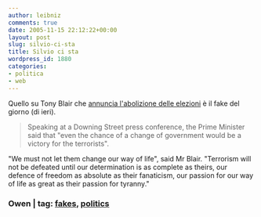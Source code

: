 ```yaml
---
author: leibniz
comments: true
date: 2005-11-15 22:12:22+00:00
layout: post
slug: silvio-ci-sta
title: Silvio ci sta
wordpress_id: 1880
categories:
- politica
- web
---
```


Quello su Tony Blair che [annuncia l'abolizione delle elezioni](http://www.owen.org/spoof/abolished.htm) è il fake del giorno (di ieri).



> Speaking at a Downing Street press conference, the Prime Minister said that "even the chance of a change of government would be a
victory for the terrorists".

"We must not let them change our way of life", said Mr Blair. "Terrorism will not be defeated until our determination is as complete as theirs, our defence of freedom as absolute as their fanaticism, our passion for our way of life as great as their passion for tyranny." 





### Owen | tag: [fakes](http://www.technorati.com/tags/fakes), [politics](http://www.technorati.com/tags/politics)
